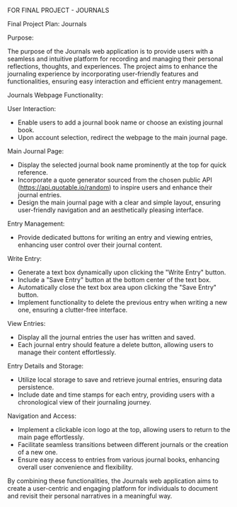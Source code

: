 FOR FINAL PROJECT - JOURNALS

Final Project Plan: Journals

Purpose:

The purpose of the Journals web application is to provide users with a seamless and intuitive platform for recording and managing their personal reflections, thoughts, and experiences. The project aims to enhance the journaling experience by incorporating user-friendly features and functionalities, ensuring easy interaction and efficient entry management.

Journals Webpage Functionality:

User Interaction:
- Enable users to add a journal book name or choose an existing journal book.
- Upon account selection, redirect the webpage to the main journal page.

Main Journal Page:
- Display the selected journal book name prominently at the top for quick reference.
- Incorporate a quote generator sourced from the chosen public API (https://api.quotable.io/random) to inspire users and enhance their journal entries.
- Design the main journal page with a clear and simple layout, ensuring user-friendly navigation and an aesthetically pleasing interface.

Entry Management:
- Provide dedicated buttons for writing an entry and viewing entries, enhancing user control over their journal content.

Write Entry:
- Generate a text box dynamically upon clicking the "Write Entry" button.
- Include a "Save Entry" button at the bottom center of the text box.
- Automatically close the text box area upon clicking the "Save Entry" button.
- Implement functionality to delete the previous entry when writing a new one, ensuring a clutter-free interface.

View Entries:
- Display all the journal entries the user has written and saved.
- Each journal entry should feature a delete button, allowing users to manage their content effortlessly.

Entry Details and Storage:
- Utilize local storage to save and retrieve journal entries, ensuring data persistence.
- Include date and time stamps for each entry, providing users with a chronological view of their journaling journey.

Navigation and Access:
- Implement a clickable icon logo at the top, allowing users to return to the main page effortlessly.
- Facilitate seamless transitions between different journals or the creation of a new one.
- Ensure easy access to entries from various journal books, enhancing overall user convenience and flexibility.

By combining these functionalities, the Journals web application aims to create a user-centric and engaging platform for individuals to document and revisit their personal narratives in a meaningful way.

